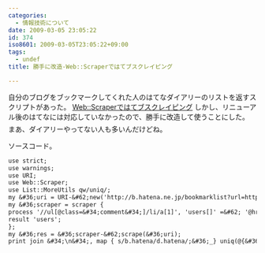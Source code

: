 ```yaml
---
categories:
  - 情報技術について
date: 2009-03-05 23:05:22
id: 374
iso8601: 2009-03-05T23:05:22+09:00
tags:
  - undef
title: 勝手に改造-Web::Scraperではてブスクレイピング

---
```


自分のブログをブックマークしてくれた人のはてなダイアリーのリストを返すスクリプトがあった。
<a href="http://blog.kzfmix.com/entry/1221220037" target="_blank">Web::Scraperではてブスクレイピング</a>
しかし、リニューアル後のはてなには対応していなかったので、勝手に改造して使うことにした。
&#133;まあ、ダイアリーやってない人も多いんだけどね。


ソースコード。
```default
use strict;
use warnings;
use URI;
use Web::Scraper;
use List::MoreUtils qw/uniq/;
my &#36;uri = URI-&#62;new('http://b.hatena.ne.jp/bookmarklist?url=http://weblog.nqou.net');
my &#36;scraper = scraper {
process '//ul[@class=&#34;comment&#34;]/li/a[1]', 'users[]' =&#62; '@href';
result 'users';
};
my &#36;res = &#36;scraper-&#62;scrape(&#36;uri);
print join &#34;\n&#34;, map { s/b.hatena/d.hatena/;&#36;_} uniq(@{&#36;res});
```
    	